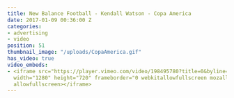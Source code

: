 ```yaml
---
title: New Balance Football - Kendall Watson - Copa America
date: 2017-01-09 00:36:00 Z
categories:
- advertising
- video
position: 51
thumbnail_image: "/uploads/CopaAmerica.gif"
has_video: true
video_embeds:
- <iframe src="https://player.vimeo.com/video/198495780?title=0&byline=0&portrait=0"
  width="1280" height="720" frameborder="0 webkitallowfullscreen mozallowfullscreen
  allowfullscreen></iframe>
---
```


